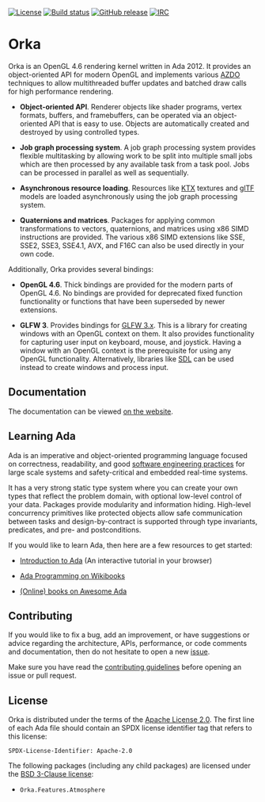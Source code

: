 [![License](https://img.shields.io/github/license/onox/orka.svg?color=blue)](https://github.com/onox/orka/blob/master/LICENSE)
[![Build status](https://img.shields.io/shippable/5c87f0065329800700799d31/master.svg)](https://app.shippable.com/github/onox/orka)
[![GitHub release](https://img.shields.io/github/release/onox/orka.svg)](https://github.com/onox/orka/releases/latest)
[![IRC](https://img.shields.io/badge/IRC-%23ada%20on%20freenode-orange.svg)](https://webchat.freenode.net/?channels=ada)

# Orka

Orka is an OpenGL 4.6 rendering kernel written in Ada 2012. It provides
an object-oriented API for modern OpenGL and implements various [AZDO][url-azdo]
techniques to allow multithreaded buffer updates and batched draw calls
for high performance rendering.

- **Object-oriented API**. Renderer objects like shader programs, vertex
formats, buffers, and framebuffers, can be operated via an object-oriented
API that is easy to use. Objects are automatically created and destroyed
by using controlled types.

- **Job graph processing system**. A job graph processing system provides
flexible multitasking by allowing work to be split into multiple small jobs
which are then processed by any available task from a task pool. Jobs can be
processed in parallel as well as sequentially.

- **Asynchronous resource loading**. Resources like [KTX][url-ktx] textures
and [glTF][url-gltf] models are loaded asynchronously using the job graph
processing system.

- **Quaternions and matrices**. Packages for applying common transformations
to vectors, quaternions, and matrices using x86 SIMD instructions are provided.
The various x86 SIMD extensions like SSE, SSE2, SSE3, SSE4.1, AVX, and F16C
can also be used directly in your own code.

Additionally, Orka provides several bindings:

- **OpenGL 4.6**. Thick bindings are provided for the modern parts
of OpenGL 4.6. No bindings are provided for deprecated fixed function
functionality or functions that have been superseded by newer extensions.

- **GLFW 3**. Provides bindings for [GLFW 3.x][url-glfw]. This
is a library for creating windows with an OpenGL context on them. It also
provides functionality for capturing user input on keyboard, mouse, and
joystick. Having a window with an OpenGL context is the prerequisite for
using any OpenGL functionality. Alternatively, libraries like [SDL][url-sdl] can be
used instead to create windows and process input.

## Documentation

The documentation can be viewed [on the website][url-docs].

## Learning Ada

Ada is an imperative and object-oriented programming language focused
on correctness, readability, and good [software engineering practices][url-swe-practices]
for large scale systems and safety-critical and embedded real-time systems.

It has a very strong static type system where you can create your own
types that reflect the problem domain, with optional low-level control
of your data. Packages provide modularity and information hiding. High-level
concurrency primitives like protected objects allow safe communication
between tasks and design-by-contract is supported through type invariants,
predicates, and pre- and postconditions.

If you would like to learn Ada, then here are a few resources to get started:

- [Introduction to Ada][url-learn-act] (An interactive tutorial in your browser)

- [Ada Programming on Wikibooks][url-wikibooks]

- [(Online) books on Awesome Ada][url-awesome]

## Contributing

If you would like to fix a bug, add an improvement, or have suggestions
or advice regarding the architecture, APIs, performance, or code comments
and documentation, then do not hesitate to open a new [issue][url-issue].

Make sure you have read the [contributing guidelines][url-contributing]
before opening an issue or pull request.

## License

Orka is distributed under the terms of the [Apache License 2.0][url-apache].
The first line of each Ada file should contain an SPDX license identifier
tag that refers to this license:

    SPDX-License-Identifier: Apache-2.0

The following packages (including any child packages) are licensed under
the [BSD 3-Clause license][url-bsd-3]:

- `Orka.Features.Atmosphere`

  [url-apache]: https://opensource.org/licenses/Apache-2.0
  [url-bsd-3]: https://opensource.org/licenses/BSD-3-Clause
  [url-awesome]: https://github.com/ohenley/awesome-ada#online-books
  [url-azdo]: https://www.khronos.org/assets/uploads/developers/library/2014-gdc/Khronos-OpenGL-Efficiency-GDC-Mar14.pdf
  [url-contributing]: /contributing
  [url-docs]: https://orka-engine.netlify.com/
  [url-glfw]: http://www.glfw.org/
  [url-gltf]: https://github.com/KhronosGroup/glTF/blob/master/specification/2.0/README.md
  [url-issue]: https://github.com/onox/orka/issues
  [url-ktx]: https://www.khronos.org/opengles/sdk/tools/KTX/file_format_spec/
  [url-learn-act]: https://learn.adacore.com/courses/intro-to-ada/index.html
  [url-sdl]: http://www.libsdl.org/
  [url-swe-practices]: https://en.wikibooks.org/wiki/Ada_Programming#Programming_in_the_large
  [url-wikibooks]: https://en.wikibooks.org/wiki/Ada_Programming
